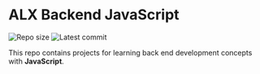 # ALX Backend JavaScript

![Repo size](https://img.shields.io/github/repo-size/elhaddoumi1999/alx-backend-javascript)
![Latest commit](https://img.shields.io/github/last-commit/elhaddoumi1999/alx-backend-javascript/main?style=round-square)

This repo contains projects for learning back end development concepts with __JavaScript__.